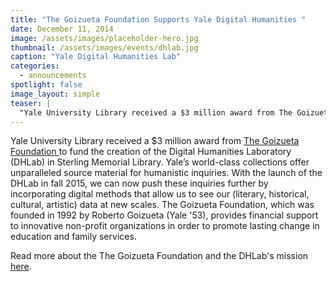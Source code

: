 ```yaml
---
title: "The Goizueta Foundation Supports Yale Digital Humanities "
date: December 11, 2014
image: /assets/images/placeholder-hero.jpg
thumbnail: /assets/images/events/dhlab.jpg
caption: "Yale Digital Humanities Lab"
categories: 
  - announcements
spotlight: false 
image_layout: simple
teaser: |
  "Yale University Library received a $3 million award from The Goizueta Foundation to fund the creation of the Digital Humanities Laboratory (DHLab) in Sterling Memorial Library. Yale’s world-class..."
---
```


Yale University Library received a $3 million award from <a href="http://www.goizuetafoundation.org/" target="_blank"> The Goizueta Foundation </a>to fund the creation of the Digital Humanities Laboratory (DHLab) in Sterling Memorial Library. Yale’s world-class collections offer unparalleled source material for humanistic inquiries. With the launch of the DHLab in fall 2015, we can now push these inquiries further by incorporating digital methods that allow us to see our (literary, historical, cultural, artistic) data at new scales. The Goizueta Foundation, which was founded in 1992 by Roberto Goizueta (Yale '53), provides financial support to innovative non-profit organizations in order to promote lasting change in education and family services.
   
Read more about the The Goizueta Foundation and the DHLab's mission <a href="http://news.yale.edu/2014/12/11/goizueta-foundation-supports-creation-digital-humanities-laboratory-yale" target="_blank">here</a>.